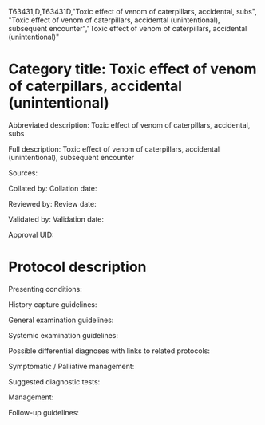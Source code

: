 T63431,D,T63431D,"Toxic effect of venom of caterpillars, accidental, subs", "Toxic effect of venom of caterpillars, accidental (unintentional), subsequent encounter","Toxic effect of venom of caterpillars, accidental (unintentional)"
# Category title: Toxic effect of venom of caterpillars, accidental (unintentional)

Abbreviated description: Toxic effect of venom of caterpillars, accidental, subs

Full description: Toxic effect of venom of caterpillars, accidental (unintentional), subsequent encounter

Sources:

Collated by:
Collation date:

Reviewed by:
Review date:

Validated by:
Validation date:

Approval UID:

# Protocol description

Presenting conditions:

History capture guidelines:

General examination guidelines:

Systemic examination guidelines:

Possible differential diagnoses with links to related protocols:

Symptomatic / Palliative management:

Suggested diagnostic tests:

Management:

Follow-up guidelines:
